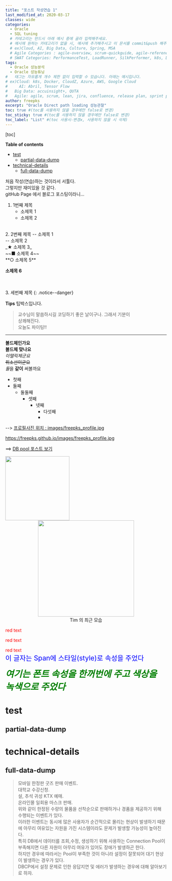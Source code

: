 ```yaml
---
title: "포스트 작성연습 1"
last_modified_at: 2020-03-17
classes: wide
categories:
  - Oracle
  - SQL tuning
  # 카테고리는 반드시 아래 예시 중에 골라 입력해주세요.
  # 예시에 원하는 카테고리가 없을 시, 예시에 추가해주시고 이 문서를 commit&push 해주세요.
  # ex)Cloud, AI, Big Data, Culture, Spring, MSA
  # Agile Categories : agile-overview, scrum-quickguide, agile-reference, agile-practices, agile-thingy
  # SWAT Categories: PerformanceTest, LoadRunner, SilkPerformer, k8s, Docker, kubernetes, devops, kafka, tomcat, apache, spring
tags:
  - Oracle 성능분석
  - Oracle 성능튜닝
#	태그는 자유롭게 개수 제한 없이 입력할 수 있습니다. 아래는 예시입니다.
# ex)Cloud: k8s, Docker, CloudZ, Azure, AWS, Google Cloud
#	  AI: Abril, Tensor Flow
#   Big Data: accuinsight+, QUTA
#   Agile: agile, scrum, lean, jira, confluence, release plan, sprint plan, backlog, review, retrospective, scrum master, product owner, scrum team, dev team,
author: freepks
excerpt: "Oracle Direct path loading 성능관찰"
toc: true #(toc를 사용하지 않을 경우에만 false로 변경)
toc_sticky: true #(toc를 사용하지 않을 경우에만 false로 변경)
toc_label: "List" #(toc 사용시-변경x, 사용하지 않을 시 삭제)
---
```


[toc]

**Table of contents**

- [test](#test)
  - [partial-data-dump](#partial-data-dump)
- [technical-details](#technical-details)
  - [full-data-dump](#full-data-dump)


처음 작성(연습)하는 것이라서 서툴다.<br/>그렇지만 재미있을 것 같다.<br/>
gitHub Page 에서 블로그 포스팅이라니...<br/>

1. 1번째 제목 <br/>
   - 소제목 1<br/>
   - 소제목 2<br/>
<br/>
2. 2번째 제목
   -- 소제목 1<br/>
   -- 소제목 2<br/>
   _★ 소제목 3_<br/>
   ~~■ 소제목 4~~<br/>
   **○ 소제목 5**<br/>
  
  **소제목 6**


   <br/><br/>
3. 세번째 제목
{: .notice--danger} <!--팁 박스 빨간색-->


**Tips** 팁박스입니다.

> 교수님이 말씀하시길 코딩하기 좋은 날이구나.
> 그래서 기분이 <br/>
> 상쾌해진다.
> <br/>
> 오늘도 파이팅!!
> <br/>

---
__볼드체인가요__<br/>
**볼드체 맞나요**<br/>
_이탤릭체군요_<br/>
~~취소선이군요~~<br/>
*둘*을 **같이** 써볼까요<br/>

* 첫째
* 둘째
  * 둘둘째
    * 셋째
      * 넷째
        * 다섯째
        * 

--> [프로필사진 위치 : images/freepks_profile.jpg](https://freepks.github.io/images/freepks_profile.jpg)

https://freepks.github.io/images/freepks_profile.jpg

==> [DB pool 포스트 보기](https://freepks.github.io/2020-03-15-DB-Pool-For-Event)

<img src="https://freepks.github.io/images/freepks_profile.jpg" width="200">

<!-- 사이즈 조정한 사진 가운데 정렬 
-->

<center><img src="https://freepks.github.io/images/freepks_profile.jpg" width="300"></center>

<center> Tim 의 최근 모습 </center>

<span style="color: red;">red text</span>

<p style="color: red;">red text</p>

<div style="color: red;">red text</div>

<span style = " font-size:1.5em;  color: blue;">
이 글자는 Span에 스타일(style)로 속성을 주었다
</span>
<p></p>
<span style=" font: italic bold 2em 맑은고딕; color: green;">
여기는 폰트 속성을 한꺼번에 주고 색상을 녹색으로 주었다
</span>
<br/>



# test

## partial-data-dump

# technical-details

## full-data-dump

> 모바일 한정판 굿즈 판매 이벤트.<br/>대학교 수강신청.<br/>설, 추석 귀성 KTX 예매.<br/>온라인몰 일회용 마스크 판매.<br/>위와 같이 한정된 수량의 물품을 선착순으로 판매하거나 경품을 제공하기 위해 수행되는 이벤트가 있다.<br/>
이러한 이벤트는 동시에 많은 사용자가 순간적으로 몰리는 현상이 발생하기 때문에 아무리 여유있는 자원을 가진 시스템이라도 문제가 발생할 가능성이 높아진다.<br/>
특히 DB에서 데이터를 조회,수정, 생성하기 위해 사용하는 Connection Pool이 부족해지면 다른 자원이 아무리 여유가 있어도 장애가 발생하곤 한다.<br/>
하지만 경우에 따라서는 Pool이 부족한 것이 아니라 설정이 잘못되어 대기 현상이 발생하는 경우가 있다.<br/>
DBCP에서 설정 문제로 인한 응답지연 및 에러가 발생하는 경우에 대해 알아보기로 하자.<br/>
